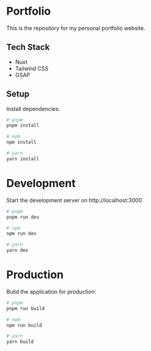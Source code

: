 # Portfolio

This is the repository for my personal portfolio website.

## Tech Stack

- Nuxt
- Tailwind CSS
- GSAP

## Setup

Install dependencies:

```bash
# pnpm
pnpm install

# npm
npm install

# yarn
yarn install
```

# Development

Start the development server on http://localhost:3000

```bash
# pnpm
pnpm run dev

# npm
npm run dev

# yarn
yarn dev
```

# Production

Build the application for production:

```bash
# pnpm
pnpm run build

# npm
npm run build

# yarn
yarn build
```